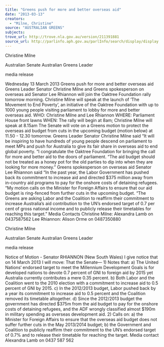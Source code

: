 ```yaml
---
title: "Greens push for more and better overseas aid"
date: "2013-03-13"
creators:
  - "Milne, Christine"
source: "AUSTRALIAN GREENS"
subjects:
trove_url: http://trove.nla.gov.au/version/211391881
source_url: http://parlinfo.aph.gov.au/parlInfo/search/display/display.w3p;query=Id%3A%22media/pressrel/2296930%22
---
```


 

 

   Christine Milne 

 Australian Senate  Australian Greens Leader 

 media release

  Wednesday 13 March 2013   Greens push for more and better overseas aid  Greens Leader Senator Christine Milne and Greens spokesperson on overseas aid Senator Lee Rhiannon will join the Oaktree Foundation rally tomorrow morning.   Christine Milne will speak at the launch of ‘The Movement to End Poverty’, an initiative of the Oaktree Foundation with up to 1000 young people visiting parliament to lobby for more and better overseas aid.  WHO: Christine Milne and Lee Rhiannon  WHERE: Parliament House front lawns   WHEN: The rally will begin at 8am; Christine Milne will speak at 8.15am  The Senate will vote on a Greens motion to protect the overseas aid budget from cuts in the upcoming budget (motion below) at 11.50 - 12.30 tomorrow.   Greens Leader Senator Christine Milne said “It will be inspiring to have hundreds of young people descend on parliament to meet MPs and push for Australia to give its fair share in overseas aid to end global poverty.   “I congratulate the Oaktree Foundation for bringing the call for more and better aid to the doors of parliament.  “The aid budget should not be treated as a honey pot for the old parties to dip into when they are looking for more money.”  Greens spokesperson on overseas aid Senator Lee Rhiannon said “In the past year, the Labor Government has pushed back its commitment to increase aid and directed $375 million away from in-country aid programs to pay for the onshore costs of detaining refugees.   “My motion calls on the Minister for Foreign Affairs to ensure that our aid budget is ring-fenced from further cuts in the upcoming budget.   “The Greens are asking Labor and the Coalition to reaffirm their commitment to increase Australia’s aid contribution to the UN’s endorsed target of 0.7 per cent of gross national income and to publicly release their timetables for reaching this target.”  Media Contacts Christine Milne: Alexandra Lamb on 0437587562 Lee Rhiannon: Alison Orme on 0487350880  

 

 

   Christine Milne 

 Australian Senate  Australian Greens Leader 

 media release

  Notice of Motion - Senator RHIANNON (New South Wales)   I give notice that on 14 March 2013 I will move:  That the Senate— 1) Notes that:  a) The United Nations‘ endorsed target to meet the Millennium Development Goals is for developed nations to devote 0.7 percent of GNI to foreign aid by 2015 yet Australia currently contributes a mere 0.35 percent. b) Both Labor and the Coalition went to the 2010 election with a commitment to increase aid to 0.5 percent of GNI by 2015. c) In the 2012/2013 budget, Labor pushed back by a year its commitment to increase aid to 0.5 percent and the Coalition removed its timetable altogether. d) Since the 2012/2013 budget the government has directed $375m from the aid budget to pay for the onshore costs of detaining refugees, and the ADF wrongly classified almost $190m in military spending as overseas development aid.   2) Calls on:   a) the Minister for Foreign Affairs to ensure that the overseas aid budget does not suffer further cuts in the May 2013/2014 budget; b)            the Government and Coalition to publicly reaffirm their commitment to the UN’s       endorsed target of 0.7%  and to release their timetable for reaching the target.    Media contact Alexandra Lamb on 0437 587 562 

